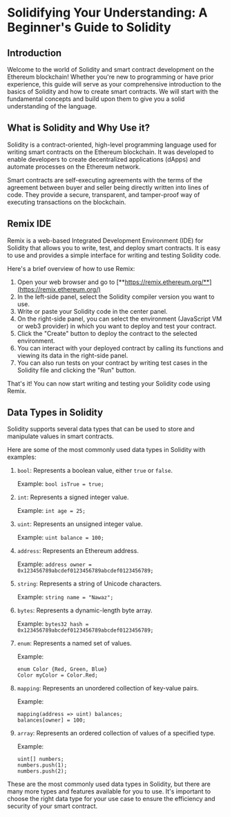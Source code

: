 # Solidifying Your Understanding: A Beginner's Guide to Solidity

## Introduction

Welcome to the world of Solidity and smart contract development on the Ethereum blockchain! Whether you're new to programming or have prior experience, this guide will serve as your comprehensive introduction to the basics of Solidity and how to create smart contracts. We will start with the fundamental concepts and build upon them to give you a solid understanding of the language.

## What is Solidity and Why Use it?

Solidity is a contract-oriented, high-level programming language used for writing smart contracts on the Ethereum blockchain. It was developed to enable developers to create decentralized applications (dApps) and automate processes on the Ethereum network.

Smart contracts are self-executing agreements with the terms of the agreement between buyer and seller being directly written into lines of code. They provide a secure, transparent, and tamper-proof way of executing transactions on the blockchain.

## Remix IDE

Remix is a web-based Integrated Development Environment (IDE) for Solidity that allows you to write, test, and deploy smart contracts. It is easy to use and provides a simple interface for writing and testing Solidity code.

Here's a brief overview of how to use Remix:

1. Open your web browser and go to [**https://remix.ethereum.org/**](https://remix.ethereum.org/)
2. In the left-side panel, select the Solidity compiler version you want to use.
3. Write or paste your Solidity code in the center panel.
4. On the right-side panel, you can select the environment (JavaScript VM or web3 provider) in which you want to deploy and test your contract.
5. Click the "Create" button to deploy the contract to the selected environment.
6. You can interact with your deployed contract by calling its functions and viewing its data in the right-side panel.
7. You can also run tests on your contract by writing test cases in the Solidity file and clicking the "Run" button.

That's it! You can now start writing and testing your Solidity code using Remix.

## Data Types in Solidity

Solidity supports several data types that can be used to store and manipulate values in smart contracts.

Here are some of the most commonly used data types in Solidity with examples:

1. `bool`: Represents a boolean value, either `true` or `false`.

   Example: `bool isTrue = true;`

2. `int`: Represents a signed integer value.

   Example: `int age = 25;`

3. `uint`: Represents an unsigned integer value.

   Example: `uint balance = 100;`

4. `address`: Represents an Ethereum address.

   Example: `address owner = 0x123456789abcdef0123456789abcdef0123456789;`

5. `string`: Represents a string of Unicode characters.

   Example: `string name = "Nawaz";`

6. `bytes`: Represents a dynamic-length byte array.

   Example: `bytes32 hash = 0x123456789abcdef0123456789abcdef0123456789;`

7. `enum`: Represents a named set of values.

   Example:

   ```solidity
   enum Color {Red, Green, Blue}
   Color myColor = Color.Red;
   ```

8. `mapping`: Represents an unordered collection of key-value pairs.

   Example:

   ```solidity
   mapping(address => uint) balances;
   balances[owner] = 100;
   ```

9. `array`: Represents an ordered collection of values of a specified type.

   Example:

   ```solidity
   uint[] numbers;
   numbers.push(1);
   numbers.push(2);
   ```

These are the most commonly used data types in Solidity, but there are many more types and features available for you to use. It's important to choose the right data type for your use case to ensure the efficiency and security of your smart contract.
